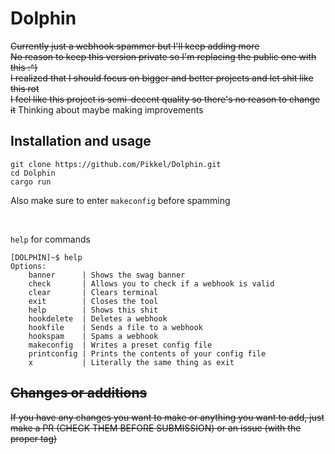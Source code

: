 # Dolphin

~~Currently just a webhook spammer but I'll keep adding more~~<br>
~~No reason to keep this version private so I'm replacing the public one with this :^)<br>
I realized that I should focus on bigger and better projects and let shit like this rot<br>
I feel like this project is semi-decent quality so there's no reason to change it~~
Thinking about maybe making improvements
## Installation and usage

```
git clone https://github.com/Pikkel/Dolphin.git
cd Dolphin
cargo run
```
Also make sure to enter `makeconfig` before spamming

<br>

`help` for commands

```
[DOLPHIN]~$ help
Options:
    banner      | Shows the swag banner
    check       | Allows you to check if a webhook is valid
    clear       | Clears terminal
    exit        | Closes the tool
    help        | Shows this shit
    hookdelete  | Deletes a webhook
    hookfile    | Sends a file to a webhook
    hookspam    | Spams a webhook
    makeconfig  | Writes a preset config file
    printconfig | Prints the contents of your config file
    x           | Literally the same thing as exit
```

## ~~Changes or additions~~

~~If you have any changes you want to make or anything you want to add, just make a PR (CHECK THEM BEFORE SUBMISSION) or
an issue (with the proper tag)~~
